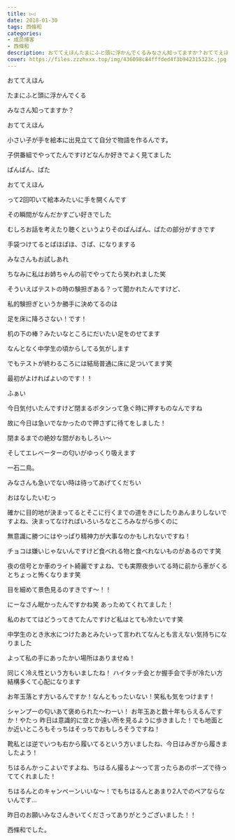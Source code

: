 ```yaml
---
title: ▷◁
date: 2018-01-30
tags: 西條和
categories: 
- 成员博客
- 西條和
description: おててえほんたまにふと頭に浮かんでくるみなさん知ってますか？おててえほん小さい子が手を絵本に出見立てて自分で物語を作るんです。...
cover: https://files.zzzhxxx.top/img/436098c84fffded4f3b942315323c.jpg 
---
```









おててえほん






たまにふと頭に浮かんでくる






みなさん知ってますか？


おててえほん






小さい子が手を絵本に出見立てて自分で物語を作るんです。






子供番組でやってたんですけどなんか好きでよく見てました








ぱんぱん、ぱた



おててえほん






って2回叩いて絵本みたいに手を開くんです






その瞬間がなんだかすごい好きでした








むしろお話を考えたり聴くというよりそのぱんぱん、ぱたの部分がすきです





手袋つけてるとぱほぱほ、さぱ、になりまする






みなさんもお試しあれ






ちなみに私はお姉ちゃんの前でやってたら笑われました笑








そういえばテストの時の験担ぎある？って聞かれたんですけど、





私的験担ぎというか勝手に決めてるのは





足を床に降ろさない！です！





机の下の棒？みたいなところにだいたい足をのせてます





なんとなく中学生の頃からしてる気がします







でもテストが終わるころには結局普通に床に足ついてます笑






最初がよければよいのです！！










ふぁい






今日気付いたんですけど閉まるボタンって急ぐ時に押すものなんですね






故に今日は急いでなかったので押さずに待てをしました！







閉まるまでの絶妙な間がおもしろい〜





そしてエレベーターの匂いがゆっくり吸えます





一石二鳥。






みなさんも急いでない時は待ってあげてくだちい










おはなしたいむっ





確かに目的地が決まってるとそこに行くまでの道をきにしたりあんまりしないですよね、決まってなければいろいろなところみながら歩くのに



無意識に勝つにはやっぱり精神力が大事なのかもしれないですね！




チョコは嫌いじゃないんですけど食べれる物と食べれないものがあるのです笑




夜の信号とか車のライト綺麗ですよね、でも実際夜歩いてる時に前から車がくるとちょっと怖くなります笑

目を細めて景色見るのすきです〜！！



にーなさん眠かったんですかね笑
あっためてくれてました！



私のおててはどうってきてたんですけど私はとても冷たいです笑

中学生のとき氷水につけたあとみたいって言われてなんとも言えない気持ちになりました


よって私の手にあったかい場所はありませぬ！

同じく冷え性という方もいましたね！
ハイタッチ会とか握手会で手が冷たい方結構多くて心配になります




お年玉落とす方いるんですか！なんともったいない！笑私も気をつけます！



シャンプーの匂いあて褒められた〜わーい！
お年玉あと数十年もらえるんですか！やたっ
昨日は意識的に空とか遠い所を見るように歩きました！でも地面とか近いところもそっちはそっちでおもしろそうですね！



靴私とは逆でいつも右から履いてるという方いましたね、今日はみぎから履きましたよう！




ちはるんかっこよいですよね、ちはるん撮るよ〜って言ったらあのポーズで待っててくれました！

ちはるんとのキャンペーンいいな〜！でもちはるんとあまり2人でのペアならないんです…








昨日のお願いみなさんきいてくださってありがとうございました！！






西條和でした。


